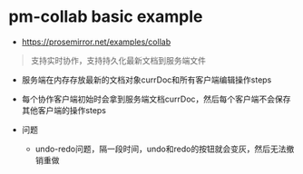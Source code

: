# pm-collab basic example
- https://prosemirror.net/examples/collab

> 支持实时协作，支持持久化最新文档到服务端文件

- 服务端在内存存放最新的文档对象currDoc和所有客户端编辑操作steps
- 每个协作客户端初始时会拿到服务端文档currDoc，然后每个客户端不会保存其他客户端的操作steps

- 问题
  - undo-redo问题，隔一段时间，undo和redo的按钮就会变灰，然后无法撤销重做
